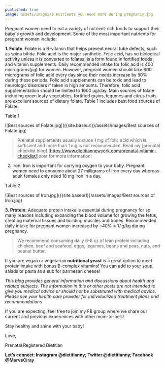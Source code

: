 ```yaml
---
published: true
image: assets/images/3 nutrients you need more during pregnancy.jpg
---
```



Pregnant women need to eat a variety of nutrient-rich foods to support their baby's growth and development. Some of the most important nutrients for pregnant women include:


**1. Folate**: Folate is a B-vitamin that helps prevent neural tube defects, such as spina bifida. Folic acid is the major synthetic. Folic acid, has no biological activity unless it is converted to folates, is a form found in fortified foods and vitamin supplements.  Daily recommended intake for folic acid is 400 micrograms(µg) for women. However, pregnant women should take 600 micrograms of folic acid every day since their needs increase by 50% during these periods. Folic acid supplements can be toxic and lead to neurologic disorders if taken in high amounts. Therefore, folic acid supplementation should be limited to 1000 µg/day.
Main sources of folate including green leafy vegetables, fortified grains, legumes and citrus fruits are excellent sources of dietary folate. Table 1 includes best food sources of Folate. 

Table 1

![Best sources of Folate.jpg]({{site.baseurl}}/assets/images/Best sources of Folate.jpg)


> Prenatal supplements usually include 1 mg of folic acid which is sufficient and more than 1 mg is not recommended. Read my [prenatal checklist blog] (https://www.dietitiannewyork.com/prenatal-vitamin-checklist/)post for more information!   


2. Iron: Iron is important for carrying oxygen to your baby. Pregnant women need to consume about 27 milligrams of iron every day whereas adult females only need 18 mg iron in a day.


Table 2

![Best sources of Iron.jpg]({{site.baseurl}}/assets/images/Best sources of Iron.jpg)


**3. Protein:** Adequate protein intake is essential during pregnancy for so many reasons including expanding the blood volume for growing the fetus, creating maternal tissues and building muscles and bones. Recommended daily intake for pregnant women increased by ~40% = 1.1g/kg during pregnancy. 


> We recommend consuming daily 6-8 oz  of lean protein including chicken, beef and seafood, eggs, legumes, beans and peas, nuts, and peanut butter. 

 If you are vegan or vegetarian **nutritional yeast** is a great option to meet protein intake with bonus B-complex vitamins! You can add to your soup, salads or pasta as a sub for parmesan cheese!



_This blog provides general information and discussions about health and related subjects. The information in this or other posts are not intended to give you medical advice or should not be substituted with medical advice. Please see your health care provider for individualized treatment plans and recommendations._


If you are expecting, feel free to join my FB group where we share our current and previous experiences with other mom-to-be’s! 

Stay healthy and shine with your baby!

Love,

Prenatal Registered Dietitian 

**Let’s connect: Instagram @dietitianny; Twitter @dietitianny; Facebook @MerveCiray**
